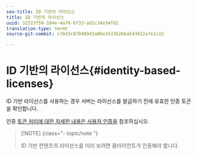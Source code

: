 ```yaml
---
seo-title: ID 기반의 라이선스
title: ID 기반의 라이선스
uuid: 32323f59-184e-4a70-bf33-ad1c34e54fd2
translation-type: tm+mt
source-git-commit: c78d3c87848943a0be3433b2b6a543822a7e1c15

---
```



# ID 기반의 라이선스{#identity-based-licenses}

ID 기반 라이선스를 사용하는 경우 서버는 라이선스를 발급하기 전에 유효한 인증 토큰을 확인합니다.

인증 [토큰 처리에 대한 자세한 내용은 사용자 인증을](../../../protecting-content/implementing-the-license-server/processing-drm-requests.md#user-authentication) 참조하십시오.

>[!NOTE] {class=&quot;- topic/note &quot;}
>
>ID 기반 컨텐츠의 라이선스를 미리 보려면 클라이언트가 인증해야 합니다.

